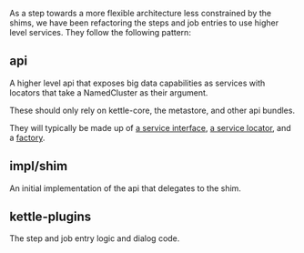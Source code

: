 As a step towards a more flexible architecture less constrained by the shims, we have been refactoring the steps and job entries to use higher level services.  They follow the following pattern:

api
---
A higher level api that exposes big data capabilities as services with locators that take a NamedCluster as their argument.

These should only rely on kettle-core, the metastore, and other api bundles.

They will typically be made up of [a service interface](https://github.com/pentaho/big-data-plugin/blob/master/api/pig/src/main/java/org/pentaho/bigdata/api/pig/PigService.java), [a service locator](https://github.com/pentaho/big-data-plugin/blob/master/api/pig/src/main/java/org/pentaho/bigdata/api/pig/PigServiceLocator.java), and a [factory](https://github.com/pentaho/big-data-plugin/blob/master/api/pig/src/main/java/org/pentaho/bigdata/api/pig/PigServiceFactory.java).

impl/shim 
---------
An initial implementation of the api that delegates to the shim.

kettle-plugins
--------------
The step and job entry logic and dialog code.
